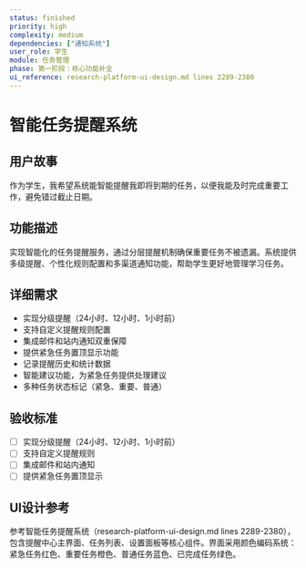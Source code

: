 ```yaml
---
status: finished
priority: high
complexity: medium
dependencies: ["通知系统"]
user_role: 学生
module: 任务管理
phase: 第一阶段：核心功能补全
ui_reference: research-platform-ui-design.md lines 2289-2380
---
```


# 智能任务提醒系统

## 用户故事
作为学生，我希望系统能智能提醒我即将到期的任务，以便我能及时完成重要工作，避免错过截止日期。

## 功能描述
实现智能化的任务提醒服务，通过分层提醒机制确保重要任务不被遗漏。系统提供多级提醒、个性化规则配置和多渠道通知功能，帮助学生更好地管理学习任务。

## 详细需求
- 实现分级提醒（24小时、12小时、1小时前）
- 支持自定义提醒规则配置
- 集成邮件和站内通知双重保障
- 提供紧急任务置顶显示功能
- 记录提醒历史和统计数据
- 智能建议功能，为紧急任务提供处理建议
- 多种任务状态标记（紧急、重要、普通）

## 验收标准
- [ ] 实现分级提醒（24小时、12小时、1小时前）
- [ ] 支持自定义提醒规则
- [ ] 集成邮件和站内通知
- [ ] 提供紧急任务置顶显示

## UI设计参考
参考智能任务提醒系统（research-platform-ui-design.md lines 2289-2380），包含提醒中心主界面、任务列表、设置面板等核心组件。界面采用颜色编码系统：紧急任务红色、重要任务橙色、普通任务蓝色、已完成任务绿色。